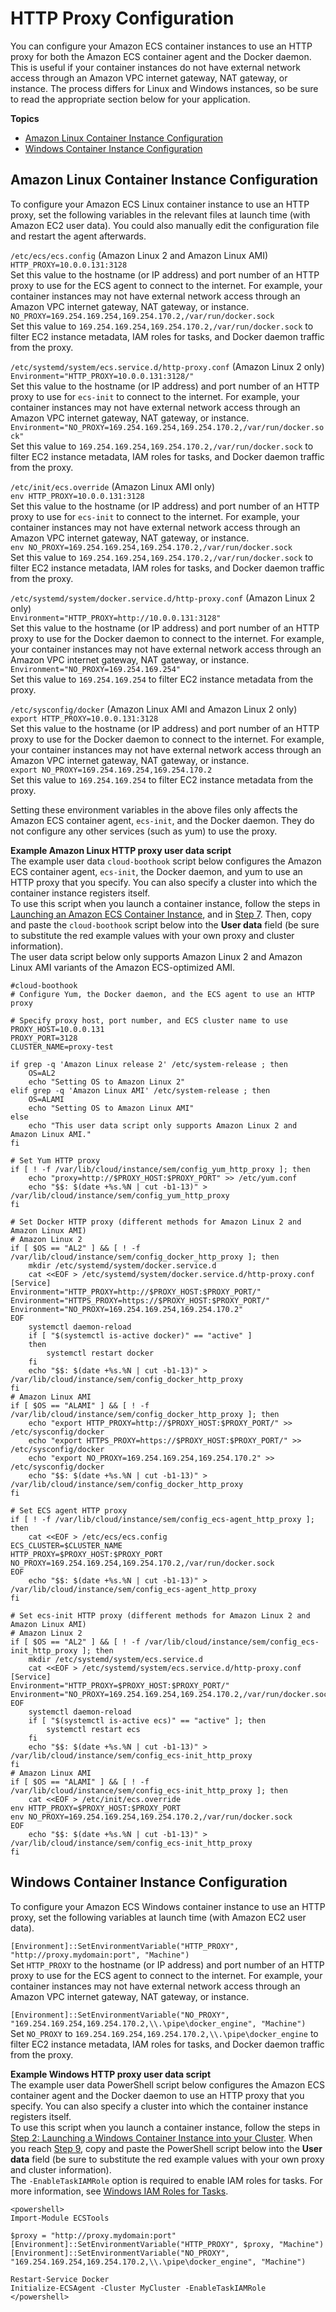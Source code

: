 # HTTP Proxy Configuration<a name="http_proxy_config"></a>

You can configure your Amazon ECS container instances to use an HTTP proxy for both the Amazon ECS container agent and the Docker daemon\. This is useful if your container instances do not have external network access through an Amazon VPC internet gateway, NAT gateway, or instance\. The process differs for Linux and Windows instances, so be sure to read the appropriate section below for your application\.

**Topics**
+ [Amazon Linux Container Instance Configuration](#linux-proxy)
+ [Windows Container Instance Configuration](#windows-proxy)

## Amazon Linux Container Instance Configuration<a name="linux-proxy"></a>

To configure your Amazon ECS Linux container instance to use an HTTP proxy, set the following variables in the relevant files at launch time \(with Amazon EC2 user data\)\. You could also manually edit the configuration file and restart the agent afterwards\.

`/etc/ecs/ecs.config` \(Amazon Linux 2 and Amazon Linux AMI\)    
`HTTP_PROXY=10.0.0.131:3128`  
Set this value to the hostname \(or IP address\) and port number of an HTTP proxy to use for the ECS agent to connect to the internet\. For example, your container instances may not have external network access through an Amazon VPC internet gateway, NAT gateway, or instance\.  
`NO_PROXY=169.254.169.254,169.254.170.2,/var/run/docker.sock`  
Set this value to `169.254.169.254,169.254.170.2,/var/run/docker.sock` to filter EC2 instance metadata, IAM roles for tasks, and Docker daemon traffic from the proxy\. 

`/etc/systemd/system/ecs.service.d/http-proxy.conf` \(Amazon Linux 2 only\)    
`Environment="HTTP_PROXY=10.0.0.131:3128/"`  
Set this value to the hostname \(or IP address\) and port number of an HTTP proxy to use for `ecs-init` to connect to the internet\. For example, your container instances may not have external network access through an Amazon VPC internet gateway, NAT gateway, or instance\.  
`Environment="NO_PROXY=169.254.169.254,169.254.170.2,/var/run/docker.sock"`  
Set this value to `169.254.169.254,169.254.170.2,/var/run/docker.sock` to filter EC2 instance metadata, IAM roles for tasks, and Docker daemon traffic from the proxy\. 

`/etc/init/ecs.override` \(Amazon Linux AMI only\)    
`env HTTP_PROXY=10.0.0.131:3128`  
Set this value to the hostname \(or IP address\) and port number of an HTTP proxy to use for `ecs-init` to connect to the internet\. For example, your container instances may not have external network access through an Amazon VPC internet gateway, NAT gateway, or instance\.  
`env NO_PROXY=169.254.169.254,169.254.170.2,/var/run/docker.sock`  
Set this value to `169.254.169.254,169.254.170.2,/var/run/docker.sock` to filter EC2 instance metadata, IAM roles for tasks, and Docker daemon traffic from the proxy\. 

`/etc/systemd/system/docker.service.d/http-proxy.conf` \(Amazon Linux 2 only\)    
`Environment="HTTP_PROXY=http://10.0.0.131:3128"`  
Set this value to the hostname \(or IP address\) and port number of an HTTP proxy to use for the Docker daemon to connect to the internet\. For example, your container instances may not have external network access through an Amazon VPC internet gateway, NAT gateway, or instance\.  
`Environment="NO_PROXY=169.254.169.254"`  
Set this value to `169.254.169.254` to filter EC2 instance metadata from the proxy\. 

`/etc/sysconfig/docker` \(Amazon Linux AMI and Amazon Linux 2 only\)    
`export HTTP_PROXY=10.0.0.131:3128`  
Set this value to the hostname \(or IP address\) and port number of an HTTP proxy to use for the Docker daemon to connect to the internet\. For example, your container instances may not have external network access through an Amazon VPC internet gateway, NAT gateway, or instance\.  
`export NO_PROXY=169.254.169.254,169.254.170.2`  
Set this value to `169.254.169.254` to filter EC2 instance metadata from the proxy\. 

Setting these environment variables in the above files only affects the Amazon ECS container agent, `ecs-init`, and the Docker daemon\. They do not configure any other services \(such as yum\) to use the proxy\.

**Example Amazon Linux HTTP proxy user data script**  
The example user data `cloud-boothook` script below configures the Amazon ECS container agent, `ecs-init`, the Docker daemon, and yum to use an HTTP proxy that you specify\. You can also specify a cluster into which the container instance registers itself\.  
To use this script when you launch a container instance, follow the steps in [Launching an Amazon ECS Container Instance](launch_container_instance.md), and in [Step 7](launch_container_instance.md#instance-launch-user-data-step)\. Then, copy and paste the `cloud-boothook` script below into the **User data** field \(be sure to substitute the red example values with your own proxy and cluster information\)\.  
The user data script below only supports Amazon Linux 2 and Amazon Linux AMI variants of the Amazon ECS\-optimized AMI\.

```
#cloud-boothook
# Configure Yum, the Docker daemon, and the ECS agent to use an HTTP proxy

# Specify proxy host, port number, and ECS cluster name to use
PROXY_HOST=10.0.0.131
PROXY_PORT=3128
CLUSTER_NAME=proxy-test

if grep -q 'Amazon Linux release 2' /etc/system-release ; then
    OS=AL2
    echo "Setting OS to Amazon Linux 2"
elif grep -q 'Amazon Linux AMI' /etc/system-release ; then
    OS=ALAMI
    echo "Setting OS to Amazon Linux AMI"
else
    echo "This user data script only supports Amazon Linux 2 and Amazon Linux AMI."
fi

# Set Yum HTTP proxy
if [ ! -f /var/lib/cloud/instance/sem/config_yum_http_proxy ]; then
    echo "proxy=http://$PROXY_HOST:$PROXY_PORT" >> /etc/yum.conf
    echo "$$: $(date +%s.%N | cut -b1-13)" > /var/lib/cloud/instance/sem/config_yum_http_proxy
fi

# Set Docker HTTP proxy (different methods for Amazon Linux 2 and Amazon Linux AMI)
# Amazon Linux 2
if [ $OS == "AL2" ] && [ ! -f /var/lib/cloud/instance/sem/config_docker_http_proxy ]; then
    mkdir /etc/systemd/system/docker.service.d
    cat <<EOF > /etc/systemd/system/docker.service.d/http-proxy.conf
[Service]
Environment="HTTP_PROXY=http://$PROXY_HOST:$PROXY_PORT/"
Environment="HTTPS_PROXY=https://$PROXY_HOST:$PROXY_PORT/"
Environment="NO_PROXY=169.254.169.254,169.254.170.2"
EOF
    systemctl daemon-reload
    if [ "$(systemctl is-active docker)" == "active" ] 
    then 
        systemctl restart docker
    fi 
    echo "$$: $(date +%s.%N | cut -b1-13)" > /var/lib/cloud/instance/sem/config_docker_http_proxy
fi
# Amazon Linux AMI
if [ $OS == "ALAMI" ] && [ ! -f /var/lib/cloud/instance/sem/config_docker_http_proxy ]; then
    echo "export HTTP_PROXY=http://$PROXY_HOST:$PROXY_PORT/" >> /etc/sysconfig/docker
    echo "export HTTPS_PROXY=https://$PROXY_HOST:$PROXY_PORT/" >> /etc/sysconfig/docker
    echo "export NO_PROXY=169.254.169.254,169.254.170.2" >> /etc/sysconfig/docker
    echo "$$: $(date +%s.%N | cut -b1-13)" > /var/lib/cloud/instance/sem/config_docker_http_proxy
fi

# Set ECS agent HTTP proxy
if [ ! -f /var/lib/cloud/instance/sem/config_ecs-agent_http_proxy ]; then
    cat <<EOF > /etc/ecs/ecs.config
ECS_CLUSTER=$CLUSTER_NAME
HTTP_PROXY=$PROXY_HOST:$PROXY_PORT
NO_PROXY=169.254.169.254,169.254.170.2,/var/run/docker.sock
EOF
    echo "$$: $(date +%s.%N | cut -b1-13)" > /var/lib/cloud/instance/sem/config_ecs-agent_http_proxy
fi

# Set ecs-init HTTP proxy (different methods for Amazon Linux 2 and Amazon Linux AMI)
# Amazon Linux 2
if [ $OS == "AL2" ] && [ ! -f /var/lib/cloud/instance/sem/config_ecs-init_http_proxy ]; then
    mkdir /etc/systemd/system/ecs.service.d
    cat <<EOF > /etc/systemd/system/ecs.service.d/http-proxy.conf
[Service]
Environment="HTTP_PROXY=$PROXY_HOST:$PROXY_PORT/"
Environment="NO_PROXY=169.254.169.254,169.254.170.2,/var/run/docker.sock"
EOF
    systemctl daemon-reload
    if [ "$(systemctl is-active ecs)" == "active" ]; then 
        systemctl restart ecs
    fi 
    echo "$$: $(date +%s.%N | cut -b1-13)" > /var/lib/cloud/instance/sem/config_ecs-init_http_proxy
fi
# Amazon Linux AMI
if [ $OS == "ALAMI" ] && [ ! -f /var/lib/cloud/instance/sem/config_ecs-init_http_proxy ]; then
    cat <<EOF > /etc/init/ecs.override
env HTTP_PROXY=$PROXY_HOST:$PROXY_PORT
env NO_PROXY=169.254.169.254,169.254.170.2,/var/run/docker.sock
EOF
    echo "$$: $(date +%s.%N | cut -b1-13)" > /var/lib/cloud/instance/sem/config_ecs-init_http_proxy
fi
```

## Windows Container Instance Configuration<a name="windows-proxy"></a>

To configure your Amazon ECS Windows container instance to use an HTTP proxy, set the following variables at launch time \(with Amazon EC2 user data\)\.

`[Environment]::SetEnvironmentVariable("HTTP_PROXY", "http://proxy.mydomain:port", "Machine")`  
Set `HTTP_PROXY` to the hostname \(or IP address\) and port number of an HTTP proxy to use for the ECS agent to connect to the internet\. For example, your container instances may not have external network access through an Amazon VPC internet gateway, NAT gateway, or instance\.

`[Environment]::SetEnvironmentVariable("NO_PROXY", "169.254.169.254,169.254.170.2,\\.\pipe\docker_engine", "Machine")`  
Set `NO_PROXY` to `169.254.169.254,169.254.170.2,\\.\pipe\docker_engine` to filter EC2 instance metadata, IAM roles for tasks, and Docker daemon traffic from the proxy\. 

**Example Windows HTTP proxy user data script**  
The example user data PowerShell script below configures the Amazon ECS container agent and the Docker daemon to use an HTTP proxy that you specify\. You can also specify a cluster into which the container instance registers itself\.  
To use this script when you launch a container instance, follow the steps in [Step 2: Launching a Windows Container Instance into your Cluster](ECS_Windows_getting_started.md#launch_windows_container_instance)\. When you reach [Step 9](ECS_Windows_getting_started.md#windows-instance-launch-user-data-step), copy and paste the PowerShell script below into the **User data** field \(be sure to substitute the red example values with your own proxy and cluster information\)\.  
The `-EnableTaskIAMRole` option is required to enable IAM roles for tasks\. For more information, see [Windows IAM Roles for Tasks](windows_task_IAM_roles.md)\.

```
<powershell>
Import-Module ECSTools

$proxy = "http://proxy.mydomain:port"
[Environment]::SetEnvironmentVariable("HTTP_PROXY", $proxy, "Machine")
[Environment]::SetEnvironmentVariable("NO_PROXY", "169.254.169.254,169.254.170.2,\\.\pipe\docker_engine", "Machine")

Restart-Service Docker
Initialize-ECSAgent -Cluster MyCluster -EnableTaskIAMRole
</powershell>
```